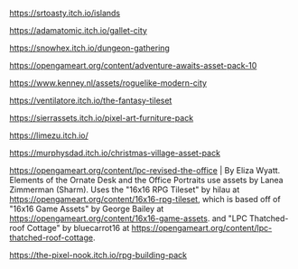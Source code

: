 https://srtoasty.itch.io/islands

https://adamatomic.itch.io/gallet-city

https://snowhex.itch.io/dungeon-gathering

https://opengameart.org/content/adventure-awaits-asset-pack-10

https://www.kenney.nl/assets/roguelike-modern-city

https://ventilatore.itch.io/the-fantasy-tileset

https://sierrassets.itch.io/pixel-art-furniture-pack

https://limezu.itch.io/

https://murphysdad.itch.io/christmas-village-asset-pack

https://opengameart.org/content/lpc-revised-the-office | By Eliza Wyatt. Elements of the Ornate Desk and the Office Portraits use assets by Lanea Zimmerman (Sharm).
 Uses the "16x16 RPG Tileset" by hilau at https://opengameart.org/content/16x16-rpg-tileset, which is based off of "16x16 Game Assets" by George Bailey at https://opengameart.org/content/16x16-game-assets. and "LPC Thatched-roof Cottage" by bluecarrot16 at https://opengameart.org/content/lpc-thatched-roof-cottage.

https://the-pixel-nook.itch.io/rpg-building-pack